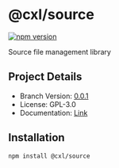 # @cxl/source 
	
[![npm version](https://badge.fury.io/js/%40cxl%2Fsource.svg)](https://badge.fury.io/js/%40cxl%2Fsource)

Source file management library

## Project Details

-   Branch Version: [0.0.1](https://npmjs.com/package/@cxl/source/v/0.0.1)
-   License: GPL-3.0
-   Documentation: [Link](undefined)

## Installation

	npm install @cxl/source

